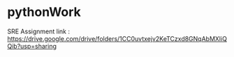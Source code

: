 # pythonWork

SRE Assignment link : https://drive.google.com/drive/folders/1CC0uvtxejv2KeTCzxd8GNqAbMXliQQib?usp=sharing
